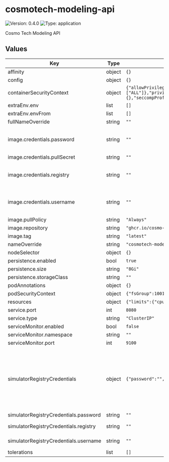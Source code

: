 # cosmotech-modeling-api

![Version: 0.4.0](https://img.shields.io/badge/Version-0.4.0-informational?style=flat-square) ![Type: application](https://img.shields.io/badge/Type-application-informational?style=flat-square)

Cosmo Tech Modeling API

## Values

| Key | Type | Default | Description |
|-----|------|---------|-------------|
| affinity | object | `{}` | Affinity values |
| config | object | `{}` | API configuration |
| containerSecurityContext | object | `{"allowPrivilegeEscalation":false,"capabilities":{"drop":["ALL"]},"privileged":false,"readOnlyRootFilesystem":true,"runAsGroup":1001,"runAsNonRoot":true,"runAsUser":1001,"seLinuxOptions":{},"seccompProfile":{"type":"RuntimeDefault"}}` | Security context injected at container level |
| extraEnv.env | list | `[]` | Extra environment values, as 'env' form |
| extraEnv.envFrom | list | `[]` | Extra environment values, as 'envFrom' form |
| fullNameOverride | string | `""` | Full name override |
| image.credentials.password | string | `""` | Password for the generated pull secret auth config. Only applies if `pullSecret` is empty. If `registry`, `username` and `password` are all empty, the generated secret is only created if not already there. |
| image.credentials.pullSecret | string | `""` | Existing image pull secret |
| image.credentials.registry | string | `""` | Registry name for the generated pull secret auth config. Only applies if `pullSecret` is empty. If `registry`, `username` and `password` are all empty, the generated secret is only created if not already there. |
| image.credentials.username | string | `""` | Username for the generated pull secret auth config. Only applies if `pullSecret` is empty. If `registry`, `username` and `password` are all empty, the generated secret is only created if not already there. |
| image.pullPolicy | string | `"Always"` | Image pull policy |
| image.repository | string | `"ghcr.io/cosmo-tech/cosmotech-modeling-api"` | Image repository |
| image.tag | string | `"latest"` | Image tag |
| nameOverride | string | `"cosmotech-modeling-api"` | Base name override |
| nodeSelector | object | `{}` | Node selector values |
| persistence.enabled | bool | `true` | Enable the data storage persistence |
| persistence.size | string | `"8Gi"` | PVC size request |
| persistence.storageClass | string | `""` | PVC storage class |
| podAnnotations | object | `{}` | Additional pod annotations |
| podSecurityContext | object | `{"fsGroup":1001,"fsGroupChangePolicy":"Always","supplementalGroups":[],"sysctls":[]}` | Security context injected at pod level |
| resources | object | `{"limits":{"cpu":"1","memory":"256Mi"},"requests":{"cpu":"1","memory":"256Mi"}}` | Resources values |
| service.port | int | `8080` | Service port number |
| service.type | string | `"ClusterIP"` | Service type |
| serviceMonitor.enabled | bool | `false` | Enable monitoring service |
| serviceMonitor.namespace | string | `""` | Namespace to deploy the monitoring service to |
| serviceMonitor.port | int | `9100` | Monitoring service port number |
| simulatorRegistryCredentials | object | `{"password":"","registry":"","username":""}` | Auth data for the generated simulator registry credentials Only applies if `config.csm.modelingApi.simulatorRegistry.pushSecret` is empty (Note that while the API accepts case-insensitive entries, this chart will look for that exact spelling). If this secret is generated by the chart, the associated application property value will automatically be setup. If `registry`, `username` and `password` are all empty, the generated secret is only created if not already there. |
| simulatorRegistryCredentials.password | string | `""` | Password for generated simulator registry credentials |
| simulatorRegistryCredentials.registry | string | `""` | Registry for the generated simulator registry credentials |
| simulatorRegistryCredentials.username | string | `""` | Username for the generated simulator registry credentials |
| tolerations | list | `[]` | Tolerations values |
